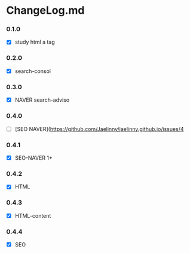 # ChangeLog.md


### 0.1.0
- [x] study html a tag

### 0.2.0
- [x] search-consol

### 0.3.0
- [x] NAVER search-adviso

### 0.4.0
- [ ] [SEO NAVER](https://github.com/Jaelinny/jaelinny.github.io/issues/4

### 0.4.1
- [x] SEO-NAVER 1+

### 0.4.2
- [x] HTML

### 0.4.3
- [x] HTML-content

### 0.4.4
- [x] SEO
